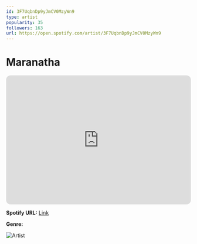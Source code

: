```yaml
---
id: 3F7UqbnDp9yJmCV0MzyWn9
type: artist
popularity: 35
followers: 163
url: https://open.spotify.com/artist/3F7UqbnDp9yJmCV0MzyWn9
---
```

# Maranatha

<iframe style="border-radius:12px" src="https://open.spotify.com/embed/artist/3F7UqbnDp9yJmCV0MzyWn9" width="100%" height="352" frameBorder="0" allowfullscreen="" allow="autoplay; clipboard-write; encrypted-media; fullscreen; picture-in-picture" loading="lazy"></iframe>

**Spotify URL:** [Link](https://open.spotify.com/artist/3F7UqbnDp9yJmCV0MzyWn9)

**Genre:** 

![Artist](https://i.scdn.co/image/ab67616d0000b27349469da8b7b545d6c766c9e9)

